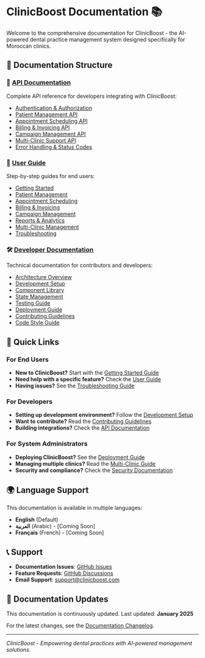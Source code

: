 # ClinicBoost Documentation 📚

Welcome to the comprehensive documentation for ClinicBoost - the AI-powered dental practice management system designed specifically for Moroccan clinics.

## 📖 Documentation Structure

### 🔌 [API Documentation](./api/)
Complete API reference for developers integrating with ClinicBoost:
- [Authentication & Authorization](./api/authentication.md)
- [Patient Management API](./api/patients.md)
- [Appointment Scheduling API](./api/appointments.md)
- [Billing & Invoicing API](./api/billing.md)
- [Campaign Management API](./api/campaigns.md)
- [Multi-Clinic Support API](./api/multi-clinic.md)
- [Error Handling & Status Codes](./api/errors.md)

### 👥 [User Guide](./user-guide/)
Step-by-step guides for end users:
- [Getting Started](./user-guide/getting-started.md)
- [Patient Management](./user-guide/patient-management.md)
- [Appointment Scheduling](./user-guide/appointments.md)
- [Billing & Invoicing](./user-guide/billing.md)
- [Campaign Management](./user-guide/campaigns.md)
- [Reports & Analytics](./user-guide/reports.md)
- [Multi-Clinic Management](./user-guide/multi-clinic.md)
- [Troubleshooting](./user-guide/troubleshooting.md)

### 🛠️ [Developer Documentation](./developer/)
Technical documentation for contributors and developers:
- [Architecture Overview](./developer/architecture.md)
- [Development Setup](./developer/setup.md)
- [Component Library](./developer/components.md)
- [State Management](./developer/state-management.md)
- [Testing Guide](./developer/testing.md)
- [Deployment Guide](./developer/deployment.md)
- [Contributing Guidelines](./developer/contributing.md)
- [Code Style Guide](./developer/code-style.md)

## 🚀 Quick Links

### For End Users
- **New to ClinicBoost?** Start with the [Getting Started Guide](./user-guide/getting-started.md)
- **Need help with a specific feature?** Check the [User Guide](./user-guide/)
- **Having issues?** See the [Troubleshooting Guide](./user-guide/troubleshooting.md)

### For Developers
- **Setting up development environment?** Follow the [Development Setup](./developer/setup.md)
- **Want to contribute?** Read the [Contributing Guidelines](./developer/contributing.md)
- **Building integrations?** Check the [API Documentation](./api/)

### For System Administrators
- **Deploying ClinicBoost?** See the [Deployment Guide](./developer/deployment.md)
- **Managing multiple clinics?** Read the [Multi-Clinic Guide](./user-guide/multi-clinic.md)
- **Security and compliance?** Check the [Security Documentation](./developer/security.md)

## 🌍 Language Support

This documentation is available in multiple languages:
- **English** (Default)
- **العربية** (Arabic) - [Coming Soon]
- **Français** (French) - [Coming Soon]

## 📞 Support

- **Documentation Issues**: [GitHub Issues](https://github.com/your-username/clinicboost/issues)
- **Feature Requests**: [GitHub Discussions](https://github.com/your-username/clinicboost/discussions)
- **Email Support**: support@clinicboost.com

## 🔄 Documentation Updates

This documentation is continuously updated. Last updated: **January 2025**

For the latest changes, see the [Documentation Changelog](./CHANGELOG.md).

---

*ClinicBoost - Empowering dental practices with AI-powered management solutions.*
